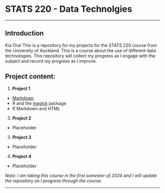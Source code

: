 # STATS 220 - Data Technolgies
---
## Introduction
Kia Ora! This is a repository for my projects for the STATS 220 course from the University of Auckland. This is a course about the use of different data technologies. This repository will collect my progress as I engage with the subject and record my progress as I improve.

## Project content:
1. **Project 1**
- [Markdown](https://www.markdownguide.org/cheat-sheet/)
- R and the [magick](https://cran.r-project.org/web/packages/magick/vignettes/intro.html) package
- R Markdown and HTML
3. **Project 2**
- Placeholder
3. **Project 3**
- Placeholder
4. **Project 4**
- Placeholder

*Note: I am taking this course in the first semester of 2024 and I will update the repository as I progress through the course.*

---
